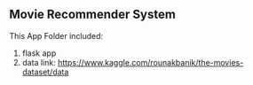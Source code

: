 ## Movie Recommender System
This App Folder included:
1. flask app
2. data link: https://www.kaggle.com/rounakbanik/the-movies-dataset/data
